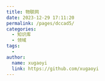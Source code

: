 ```yaml
---
title: 物联网
date: 2023-12-29 17:11:20
permalink: /pages/dccad5/
categories:
  - 知识库
  - 领域
tags:
  - 
author: 
  name: xugaoyi
  link: https://github.com/xugaoyi
---
```


